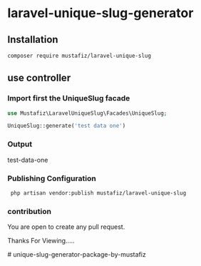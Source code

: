 # laravel-unique-slug-generator
## Installation
```sh
composer require mustafiz/laravel-unique-slug
```

## use controller
### Import first the UniqueSlug facade
```php
use Mustafiz\LaravelUniqueSlug\Facades\UniqueSlug;
```
```php
UniqueSlug::generate('test data one')
```
### Output
test-data-one

### Publishing Configuration
```sh
 php artisan vendor:publish mustafiz/laravel-unique-slug
```
### contribution
You are open to create any pull request.

Thanks For Viewing.....





#   u n i q u e - s l u g - g e n e r a t o r - p a c k a g e - b y - m u s t a f i z  
 